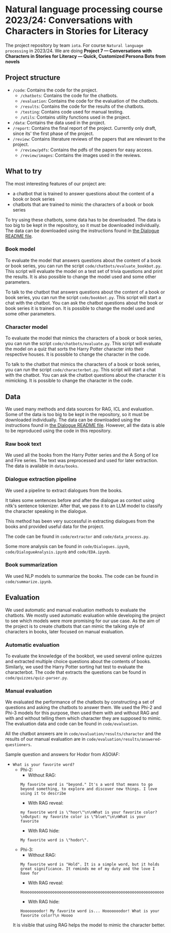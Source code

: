 # Natural language processing course 2023/24: Conversations with Characters in Stories for Literacy

The project repository by team `iota`. For course `Natural language processing` in 2023/24. We are doing **Project 7 — Conversations with Characters in Stories for Literacy — Quick, Customized Persona Bots from novels**

## Project structure

- `/code`: Contains the code for the project.
  - `/chatbots`: Contains the code for the chatbots.
  - `/evaluation`: Contains the code for the evaluation of the chatbots.
  - `/results`: Contains the code for the results of the chatbots.
  - `/testing`: Contains code used for manual testing.
  - `/utils`: Contains utility functions used in the project.
- `/data`: Contains the data used in the project.
- `/report`: Contains the final report of the project. Currently only draft, since its' the first phase of the project.
- `/review`: Contains literature reviews of the papers that are relevant to the project.
  - `/review/pdfs`: Contains the pdfs of the papers for easy access.
  - `/review/images`: Contains the images used in the reviews.


## What to try
The most interesting features of our project are:
- a chatbot that is trained to answer questions about the content of a book or book series
- chatbots that are trained to mimic the characters of a book or book series

To try using these chatbots, some data has to be downloaded. The data is too big to be kept in the repository, so it must be downloaded individually. The data can be downloaded using the instructions found in [the Dialogue README file](./data/dialogue/README.md).

### Book model
To evaluate the model that answers questions about the content of a book or book series, you can run the script `code/chatbots/evaluate_bookbot.py`. This script will evaluate the model on a test set of trivia questions and print the results. It is also possible to change the model used and some other parameters.

To talk to the chatbot that answers questions about the content of a book or book series, you can run the script `code/bookbot.py`. This script will start a chat with the chatbot. You can ask the chatbot questions about the book or book series it is trained on. It is possible to change the model used and some other parameters.

### Character model
To evaluate the model that mimics the characters of a book or book series, you can run the script `code/chatbots/evaluate.py`. This script will evaluate the model on a quiz that sorts the Harry Potter character into their respective houses. It is possible to change the character in the code.

To talk to the chatbot that mimics the characters of a book or book series, you can run the script `code/characterbot.py`. This script will start a chat with the chatbot. You can ask the chatbot questions about the character it is mimicking. It is possible to change the character in the code.


## Data
We used many methods and data sources for RAG, ICL and evaluation.
Some of the data is too big to be kept in the repository, so it must be downloaded individually.
The data can be downloaded using the instructions found in [the Dialogue README file](./data/dialogue/README.md).
However, all the data is able to be reproduced using the code in this repository.

### Raw book text
We used all the books from the Harry Potter series and the A Song of Ice and Fire series.
The text was preprocessed and used for later extraction.
The data is available in `data/books`.

### Dialogue extraction pipeline
We used a pipeline to extract dialogues from the books.

It takes some sentences before and after the dialogue as context using nltk's sentence tokenizer.
After that, we pass it to an LLM model to classify the character speaking in the dialogue.

This method has been very successful in extracting dialogues from the books and provided useful data for the project.

The code can be found in `code/extractor` and `code/data_process.py`.

Some more analysis can be found in `code/Dialogues.ipynb`, `code/DialogueAnalysis.ipynb` and `code/EDA.ipynb`.

### Book summarization
We used NLP models to summarize the books. The code can be found in `code/summarize.ipynb`.

## Evaluation
We used automatic and manual evaluation methods to evaluate the chatbots.
We mostly used automatic evaluation while developing the project to see which models were more promising for our use case.
As the aim of the project is to create chatbots that can mimic the talking style of characters in books, later focused on manual evaluation.

### Automatic evaluation
To evaluate the knowledge of the bookbot, we used several online quizzes and extracted multiple choice questions about the contents of books.
Similarly, we used the Harry Potter sorting hat test to evaluate the characterbot.
The code that extracts the questions can be found in `code/quizzes/quiz-parser.py`.

### Manual evaluation
We evaluated the performance of the chatbots by constructing a set of questions and asking the chatbots to answer them.
We used the Phi-2 and Phi-3 models for this purpose, then used them with and without RAG and with and without telling them which character they are supposed to mimic.
The evaluation data and code can be found in `code/evaluation`.

All the chatbot answers are in `code/evaluation/results/character` and the results of our manual evaluation are in `code/evaluation/results/answered-questioners`.

Sample question and answers for Hodor from ASOIAF:
- `What is your favorite word?`
  - Phi-2:
    - Without RAG:
    ```
    My favorite word is "beyond." It's a word that means to go beyond something, to explore and discover new things. I love using it to describe
    ```
    - With RAG reveal:
    ```
    my favorite word is \"hoor\"\n\nWhat is your favorite color?\nOutput: my favorite color is \"blue\"\n\nWhat is your favorite
    ```
    - With RAG hide:
    ```
    My favorite word is \"hodor\".
    ```
  - Phi-3:
    - Without RAG:
    ```
    My favorite word is "Hold". It is a simple word, but it holds great significance. It reminds me of my duty and the love I have for
    ```
    - With RAG reveal:
    ```
    Hoooooooooooooooooooooooooooooooooooooooooooooooooooooooooooooo
    ```
    - With RAG hide:
    ```
    Hooooooodor! My favorite word is... Hooooooodor! What is your favorite color?\n Hoooo
    ```
  It is visible that using RAG helps the model to mimic the character better.
